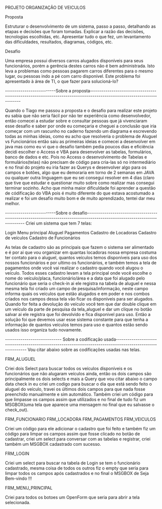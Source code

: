 PROJETO ORGANIZAÇÃO DE VEICULOS

Proposta

Estruturar o desenvolvimento de um sistema,
passo a passo, detalhando as etapas e decisões que foram tomadas.
Explicar a razão das decisões, tecnologias escolhidas, etc. Apresentar tudo o que fez, um levantamento das dificuldades, resultados, diagramas, códigos, etc.

Desafio

Uma empresa possui diversos carros alugados disponíveis para seus funcionários,
porém a gerência destes carros não é bem administrada. Isto leva a problemas como pessoas pagarem carros diferentes para o mesmo lugar,
ou pessoas indo a pé com carro disponível. Este problema foi apresentado à área de TI, o que fazer para solucioná-lo?


--------------------------Sobre a proposta------------------------------------------------------------------------------------------------------------------------

Quando o Tiago me passou a proposta e o desafio para realizar este projeto eu sabia que não seria fácil por não ter experiência como desenvolvedor, então
comecei a estudar sobre e consultar pessoas que já vivenciaram esse desafio e saber por onde eu começaria e cheguei a conclusão que iria começar com um 
rascunho no caderno fazendo um diagrama e escrevendo todas as minhas ideias, como eu acho que resolveria o problema de Aluguel vs Funcionários então saiu as primeiras ideias 
e comecei a desenvolver em java mas como eu vi que o desafio também pedia poucos dias e eficiência decidi escolher o Access e VBA para desenvolver as tabelas,
formulários, banco de dados e etc. Pois no Access o desenvolvimento de Tabelas e formulários(telas) não precisam de código para cria-las só no intermediário e no final
do projeto eu iria fazer as Querys e desenvolver algo para os campos e botões, algo que eu demoraria em torno de 2 semanas em JAVA ou qualquer outra linguagem que eu sei
consegui resolver em 4 dias (claro que tive que estudar e questionar muito sobre como realizar mas consegui terminar sozinho. Acho que minha maior dificuldade foi aprender 
a questão de códificação do VBA pois é muito diferente do que estava acostumado a realizar e foi um desafio muito bom e de muito aprendizado, tentei dar meu melhor.


--------------------------Sobre o desafio----------------------------------------------------------------------------------------------------------------------------
Criei um sistema que tem 7 telas:

Login
Menu principal
Aluguel
Pagamentos
Cadastro de Locadoras
Cadastro de veículos
Cadastro de Funcionários

As telas de cadastro são as principais que fazem o sistema ser alimentado e é por ai que vou organizar em quantas locadoras nossa empresa costuma ter contato para o aluguel,
quantos veículos temos disponíveis para uso dos nossos funcionários e por ultimo os funcionários, e também temos a tela de pagamentos onde você vai realizar o cadastro quando 
você alugou o veículo. Todos esses cadastro levam a tela principal onde você escolhe o nome do veículo/placa, funcionário/área e a data que foi alugado pelo funcionário que seria
o check-in ai ele registra na tabela de aluguel e nessa mesma tela foi criado um campo de pesquisa/informação, neste campo informa quais os veículos que estão alugados e em poder
e nos combos criados nos campos dessa tela vão ficar os disponíveis para ser alugados. Quando for feita a devolução do veículo você tem que dar double clique em um veículo da parte
de pesquisa da tela_aluguel e dar um clique no botão salvar ai ele registra que foi devolvido e fica disponivel para uso. Então a solução foi que devemos usar esse sistema
constante para que tenha a informação de quantos veículos temos para uso e quantos estão sendo usados isso organiza tudo novamente.


----------------------------- Sobre a codificação usada--------------------------------------------------------------------------------------------------------------
Vou citar abaixo sobre as codificações usadas nas telas.


FRM_ALUGUEL

Criei dois Select para buscar todos os veículos disponíveis e os funcionários que não alugaram veículos ainda, então os dois campos são principalmente os dois selects e mais a Query que vou citar abaixo
o campo data check in eu criei um codigo para buscar o dia que está sendo feito o aluguel do veículo, travei os últimos dois campos para que nada fosse preenchido manualmente e sim automático. Também criei
um código para que limpasse os campos assim que utilizados e no final de tudo fiz um MSGBOX(uma tela que aparece uma mensagem no final que eu salvasse o check_out).

FRM_FUNCIONARIO
FRM_LOCADORA
FRM_PAGAMENTOS
FRM_VEICULOS

Criei um código para ele adicionar o cadastro que foi feito e também fiz um código para limpar os campos assim que fosse clicado no botão de cadastrar, criei um select para conversar com as tabelas e 
registrar, criei também um MSGBOX cadastrado com sucesso.

FRM_LOGIN

Criei um select para buscar na tabela de Login se tem o funcionário cadastrado, mesma coisa de todos os outros fiz o empty que seria para limpar todos os campos após cadastrados
e no final o MSGBOX de Seja Bem-vindo !!!

FRM_MENU_PRINCIPAL

Criei para todos os botoes um OpenForm que seria para abrir a tela selecionada.




